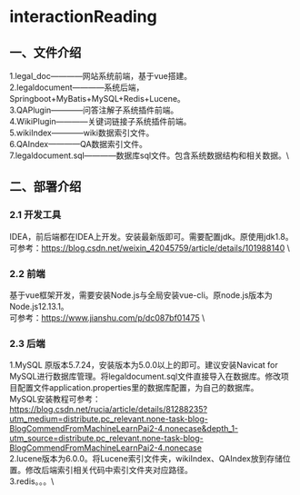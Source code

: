 # interactionReading
## 一、文件介绍
1.legal_doc————网站系统前端，基于vue搭建。\
2.legaldocument————系统后端，Springboot+MyBatis+MySQL+Redis+Lucene。\
3.QAPlugin————问答注解子系统插件前端。\
4.WikiPlugin————关键词链接子系统插件前端。\
5.wikiIndex————wiki数据索引文件。\
6.QAIndex————QA数据索引文件。\
7.legaldocument.sql————数据库sql文件。包含系统数据结构和相关数据。\
## 二、部署介绍
### 2.1 开发工具
IDEA，前后端都在IDEA上开发。安装最新版即可。需要配置jdk。原使用jdk1.8。\
可参考：https://blog.csdn.net/weixin_42045759/article/details/101988140   \
### 2.2 前端
基于vue框架开发，需要安装Node.js与全局安装vue-cli。原node.js版本为Node.js12.13.1。\
可参考：https://www.jianshu.com/p/dc087bf01475   \
### 2.3 后端
1.MySQL 原版本5.7.24，安装版本为5.0.0以上的即可。建议安装Navicat for MySQL进行数据库管理。将legaldocument.sql文件直接导入在数据库。修改项目配置文件application.properties里的数据库配置，为自己的数据库。   \
MySQL安装教程可参考：https://blog.csdn.net/rucia/article/details/81288235?utm_medium=distribute.pc_relevant.none-task-blog-BlogCommendFromMachineLearnPai2-4.nonecase&depth_1-utm_source=distribute.pc_relevant.none-task-blog-BlogCommendFromMachineLearnPai2-4.nonecase   \
2.lucene版本为6.0.0。将Lucene索引文件夹，wikiIndex、QAIndex放到存储位置。修改后端索引相关代码中索引文件夹对应路径。\
3.redis。。。\
